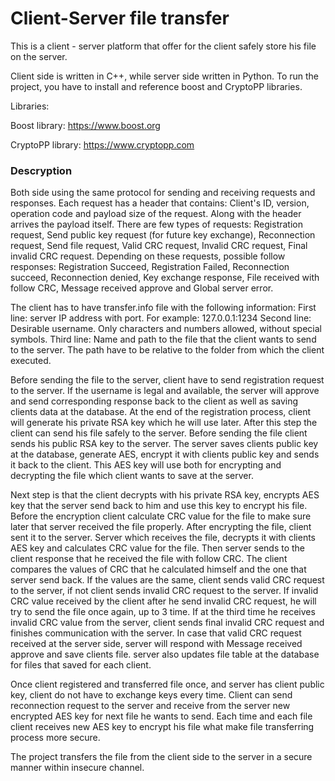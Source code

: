 # **Client-Server file transfer**

This is a client - server platform that offer for the client safely store his file on the server.

Client side is written in C++, while server side written in Python. 
To run the project, you have to install and reference boost and CryptoPP libraries.

Libraries:

Boost library: https://www.boost.org

CryptoPP library: https://www.cryptopp.com

### Descryption

Both side using the same protocol for sending and receiving requests and responses. Each request has a header that contains: Client's ID,
version, operation code and payload size of the request. Along with the header arrives the payload itself.
There are few types of requests: Registration request, Send public key request (for future key exchange), Reconnection request, Send 
file request, Valid CRC request, Invalid CRC request, Final invalid CRC request.
Depending on these requests, possible follow responses: Registration Succeed, Registration Failed, Reconnection succeed, Reconnection denied, Key exchange response, File received with follow CRC, Message received approve and Global server error.

The client has to have transfer.info file with the following information:
First line: server IP address with port. For example: 127.0.0.1:1234
Second line: Desirable username. Only characters and numbers allowed, without special symbols.
Third line: Name and path to the file that the client wants to send to the server. The path have to be relative to the folder from which
the client executed.

Before sending the file to the server, client have to send registration request to the server. If the username is legal and available,
the server will approve and send corresponding response back to the client as well as saving clients data at the database. At the end of
the registration process, client will generate his private RSA key which he will use later. After this step the client can send his 
file safely to the server. Before sending the file client sends his public RSA key to the server. The server saves clients public key 
at the database, generate AES, encrypt it with clients public key and sends it back to the client. This AES key will use both for 
encrypting and decrypting the file which client wants to save at the server.

Next step is that the client decrypts with his private RSA
key, encrypts AES key that the server send back to him and use this key to encrypt his file. Before the encryption client calculate CRC
value for the file to make sure later that server received the file properly. After encrypting the file, client sent it to the server. 
Server which receives the file, decrypts it with clients AES key and calculates CRC value for the file. Then server sends to the client
response that he received the file with follow CRC. The client compares the values of CRC that he calculated himself and the one that 
server send back. If the values are the same, client sends valid CRC request to the server, if not client sends invalid CRC request to
the server. If invalid CRC value received by the client after he send invalid CRC request, he will try to send the file once again, up to
3 time. If at the third time he receives invalid CRC value from the server, client sends final invalid CRC request and finishes communication
with the server. In case that valid CRC request received at the server side, server will respond with Message received approve and save
clients file. server also updates file table at the database for files that saved for each client.

Once client registered and transferred file once, and server has client public key, client do not have to exchange keys every time. Client 
can send reconnection request to the server and receive from the server new encrypted AES key for next file he wants to send. Each time
and each file client receives new AES key to encrypt his file what make file transferring process more secure.

The project transfers the file from the client side to the server in a secure manner within insecure channel.
